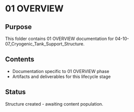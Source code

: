 # 01 OVERVIEW

## Purpose
This folder contains 01 OVERVIEW documentation for 04-10-07_Cryogenic_Tank_Support_Structure.

## Contents
- Documentation specific to 01 OVERVIEW phase
- Artifacts and deliverables for this lifecycle stage

## Status
Structure created - awaiting content population.
